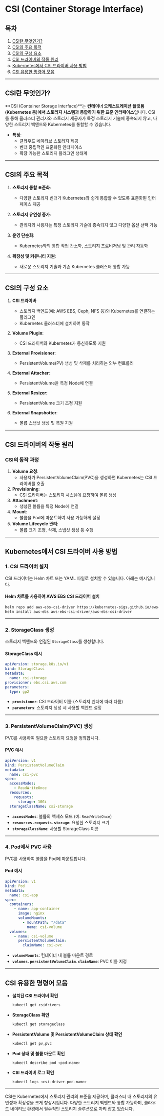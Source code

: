 # CSI (Container Storage Interface)

## 목차
1. [CSI란 무엇인가?](#CSI란-무엇인가)
2. [CSI의 주요 목적](#CSI의-주요-목적)
3. [CSI의 구성 요소](#CSI의-구성-요소)
4. [CSI 드라이버의 작동 원리](#CSI-드라이버의-작동-원리)
5. [Kubernetes에서 CSI 드라이버 사용 방법](#Kubernetes에서-CSI-드라이버-사용-방법)
6. [CSI 유용한 명령어 모음](#CSI-유용한-명령어-모음)

---

## CSI란 무엇인가?

**CSI (Container Storage Interface)**는 **컨테이너 오케스트레이션 플랫폼(Kubernetes 등)에서 스토리지 시스템과 통합하기 위한 표준 인터페이스**입니다. CSI를 통해 클러스터 관리자와 스토리지 제공자가 특정 스토리지 기술에 종속되지 않고, 다양한 스토리지 백엔드와 Kubernetes를 통합할 수 있습니다.

- **특징**:
  - 클라우드 네이티브 스토리지 제공
  - 벤더 중립적인 표준화된 인터페이스
  - 확장 가능한 스토리지 플러그인 생태계

---

## CSI의 주요 목적

1. **스토리지 통합 표준화**:
   - 다양한 스토리지 벤더가 Kubernetes와 쉽게 통합할 수 있도록 표준화된 인터페이스 제공

2. **스토리지 유연성 증가**:
   - 관리자와 사용자는 특정 스토리지 기술에 종속되지 않고 다양한 옵션 선택 가능

3. **운영 단순화**:
   - Kubernetes와의 통합 작업 간소화, 스토리지 프로비저닝 및 관리 자동화

4. **확장성 및 커뮤니티 지원**:
   - 새로운 스토리지 기술과 기존 Kubernetes 클러스터 통합 가능

---

## CSI의 구성 요소

1. **CSI 드라이버**:
   - 스토리지 백엔드(예: AWS EBS, Ceph, NFS 등)와 Kubernetes를 연결하는 플러그인
   - Kubernetes 클러스터에 설치하여 동작

2. **Volume Plugin**:
   - CSI 드라이버와 Kubernetes가 통신하도록 지원

3. **External Provisioner**:
   - PersistentVolume(PV) 생성 및 삭제를 처리하는 외부 컨트롤러

4. **External Attacher**:
   - PersistentVolume을 특정 Node에 연결

5. **External Resizer**:
   - PersistentVolume 크기 조정 지원

6. **External Snapshotter**:
   - 볼륨 스냅샷 생성 및 복원 지원

---

## CSI 드라이버의 작동 원리

### CSI의 동작 과정

1. **Volume 요청**:
   - 사용자가 PersistentVolumeClaim(PVC)을 생성하면 Kubernetes는 CSI 드라이버를 호출
2. **Provisioning**:
   - CSI 드라이버는 스토리지 시스템에 요청하여 볼륨 생성
3. **Attachment**:
   - 생성된 볼륨을 특정 Node에 연결
4. **Mount**:
   - 볼륨을 Pod에 마운트하여 사용 가능하게 설정
5. **Volume Lifecycle 관리**:
   - 볼륨 크기 조정, 삭제, 스냅샷 생성 등 수행

---

## Kubernetes에서 CSI 드라이버 사용 방법

### 1. CSI 드라이버 설치

CSI 드라이버는 Helm 차트 또는 YAML 파일로 설치할 수 있습니다. 아래는 예시입니다.

#### Helm 차트를 사용하여 AWS EBS CSI 드라이버 설치
```bash
helm repo add aws-ebs-csi-driver https://kubernetes-sigs.github.io/aws-ebs-csi-driver
helm install aws-ebs aws-ebs-csi-driver/aws-ebs-csi-driver
```

---

### 2. StorageClass 생성

스토리지 백엔드와 연결된 `StorageClass`를 생성합니다.

#### StorageClass 예시

```yaml
apiVersion: storage.k8s.io/v1
kind: StorageClass
metadata:
  name: csi-storage
provisioner: ebs.csi.aws.com
parameters:
  type: gp2
```

- **`provisioner`**: CSI 드라이버 이름 (스토리지 벤더에 따라 다름)
- **`parameters`**: 스토리지 생성 시 사용할 백엔드 설정

---

### 3. PersistentVolumeClaim(PVC) 생성

PVC를 사용하여 필요한 스토리지 요청을 정의합니다.

#### PVC 예시

```yaml
apiVersion: v1
kind: PersistentVolumeClaim
metadata:
  name: csi-pvc
spec:
  accessModes:
    - ReadWriteOnce
  resources:
    requests:
      storage: 10Gi
  storageClassName: csi-storage
```

- **`accessModes`**: 볼륨의 액세스 모드 (예: `ReadWriteOnce`)
- **`resources.requests.storage`**: 요청한 스토리지 크기
- **`storageClassName`**: 사용할 StorageClass 이름

---

### 4. Pod에서 PVC 사용

PVC를 사용하여 볼륨을 Pod에 마운트합니다.

#### Pod 예시

```yaml
apiVersion: v1
kind: Pod
metadata:
  name: csi-app
spec:
  containers:
    - name: app-container
      image: nginx
      volumeMounts:
        - mountPath: "/data"
          name: csi-volume
  volumes:
    - name: csi-volume
      persistentVolumeClaim:
        claimName: csi-pvc
```

- **`volumeMounts`**: 컨테이너 내 볼륨 마운트 경로
- **`volumes.persistentVolumeClaim.claimName`**: PVC 이름 지정

---

## CSI 유용한 명령어 모음

- **설치된 CSI 드라이버 확인**
  ```bash
  kubectl get csidrivers
  ```

- **StorageClass 확인**
  ```bash
  kubectl get storageclass
  ```

- **PersistentVolume 및 PersistentVolumeClaim 상태 확인**
  ```bash
  kubectl get pv,pvc
  ```

- **Pod 상태 및 볼륨 마운트 확인**
  ```bash
  kubectl describe pod <pod-name>
  ```

- **CSI 드라이버 로그 확인**
  ```bash
  kubectl logs <csi-driver-pod-name>
  ```

---

CSI는 Kubernetes에서 스토리지 관리의 표준을 제공하며, 클러스터 내 스토리지의 유연성과 확장성을 크게 향상시킵니다. 다양한 스토리지 백엔드와 통합 가능하며, 클라우드 네이티브 환경에서 필수적인 스토리지 솔루션으로 자리 잡고 있습니다.
